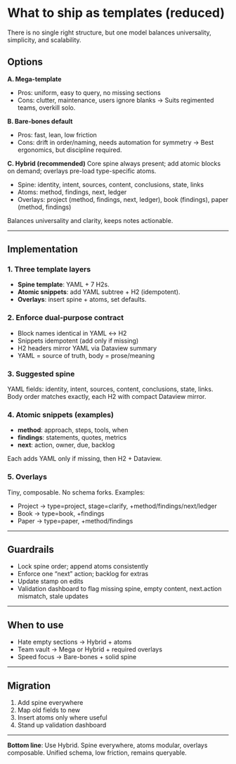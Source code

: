 # What to ship as templates (reduced)

There is no single right structure, but one model balances universality, simplicity, and scalability.

## Options

**A. Mega-template**

* Pros: uniform, easy to query, no missing sections
* Cons: clutter, maintenance, users ignore blanks
  → Suits regimented teams, overkill solo.

**B. Bare-bones default**

* Pros: fast, lean, low friction
* Cons: drift in order/naming, needs automation for symmetry
  → Best ergonomics, but discipline required.

**C. Hybrid (recommended)**
Core spine always present; add atomic blocks on demand; overlays pre-load type-specific atoms.

* Spine: identity, intent, sources, content, conclusions, state, links
* Atoms: method, findings, next, ledger
* Overlays: project (method, findings, next, ledger), book (findings), paper (method, findings)

Balances universality and clarity, keeps notes actionable.

---

## Implementation

### 1. Three template layers

* **Spine template**: YAML + 7 H2s.
* **Atomic snippets**: add YAML subtree + H2 (idempotent).
* **Overlays**: insert spine + atoms, set defaults.

### 2. Enforce dual-purpose contract

* Block names identical in YAML ↔ H2
* Snippets idempotent (add only if missing)
* H2 headers mirror YAML via Dataview summary
* YAML = source of truth, body = prose/meaning

### 3. Suggested spine

YAML fields: identity, intent, sources, content, conclusions, state, links.
Body order matches exactly, each H2 with compact Dataview mirror.

### 4. Atomic snippets (examples)

* **method**: approach, steps, tools, when
* **findings**: statements, quotes, metrics
* **next**: action, owner, due, backlog

Each adds YAML only if missing, then H2 + Dataview.

### 5. Overlays

Tiny, composable. No schema forks. Examples:

* Project → type=project, stage=clarify, +method/findings/next/ledger
* Book → type=book, +findings
* Paper → type=paper, +method/findings

---

## Guardrails

* Lock spine order; append atoms consistently
* Enforce one “next” action; backlog for extras
* Update stamp on edits
* Validation dashboard to flag missing spine, empty content, next.action mismatch, stale updates

---

## When to use

* Hate empty sections → Hybrid + atoms
* Team vault → Mega or Hybrid + required overlays
* Speed focus → Bare-bones + solid spine

---

## Migration

1. Add spine everywhere
2. Map old fields to new
3. Insert atoms only where useful
4. Stand up validation dashboard

---

**Bottom line**: Use Hybrid. Spine everywhere, atoms modular, overlays composable. Unified schema, low friction, remains queryable.
